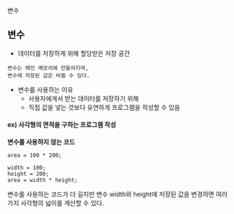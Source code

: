 변수

## 변수

- 데이터를 저장하게 위해 할당받은 저장 공간

```
변수는 메인 메모리에 만들어지며,
변수에 저장된 값은 바뀔 수 있다.
```

- 변수를 사용하는 이유
  - 사용자에게서 받는 데이터를 저장하기 위해
  - 직접 값을 넣는 것보다 유연하게 프로그램을 작성할 수 있음

#### ex) 사각형의 면적을 구하는 프로그램 작성

**변수를 사용하지 않는 코드**

```
area = 100 * 200;
```

```
width = 100;
height = 200;
area = width * height;
```

변수를 사용하는 코드가 더 길지만 변수 width와 height에 저장된 값을 변경하면 여러가지 사각형의 넓이를 계산할 수 있다.
